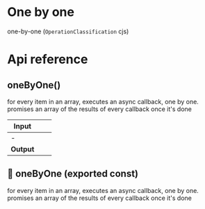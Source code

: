 # One by one

one-by-one (`OperationClassification` cjs)



# Api reference

## oneByOne()

for every item in an array, executes an async callback, one by one.
promises an array of the results of every callback once it's done


| Input      |    |    |
| ---------- | -- | -- |
| - | | |
| **Output** |    |    |



## 📄 oneByOne (exported const)

for every item in an array, executes an async callback, one by one.
promises an array of the results of every callback once it's done

